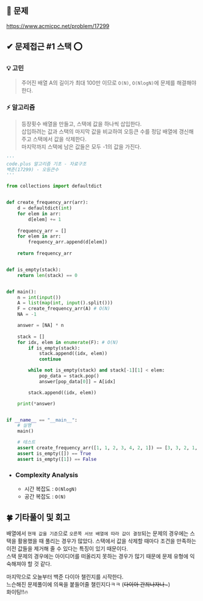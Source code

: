 


## 🎯 문제 
https://www.acmicpc.net/problem/17299



## ✔ 문제접근 #1 스택 ⭕

### 💡 고민   
> 주어진 배열 A의 길이가 최대 100만 이므로 `O(N)`, `O(NlogN)`에 문제를 해결해야 한다.

### ⚡️ 알고리즘
> 등장횟수 배열을 만들고, 스택에 값을 하나씩 삽입한다.  
> 삽입하려는 값과 스택의 마지막 값을 비교하여 오등큰 수를 정답 배열에 갱신해주고 스택에서 값을 삭제한다.  
> 마지막까지 스택에 남은 값들은 모두 -1의 값을 가진다. 

```python
'''
code.plus 알고리즘 기초 - 자료구조
백준(17299) - 오등큰수
'''

from collections import defaultdict


def create_frequency_arr(arr):
    d = defaultdict(int)
    for elem in arr:
        d[elem] += 1
    
    frequency_arr = []
    for elem in arr:
        frequency_arr.append(d[elem])
    
    return frequency_arr


def is_empty(stack):
    return len(stack) == 0


def main():
    n = int(input())
    A = list(map(int, input().split()))
    F = create_frequency_arr(A) # O(N)
    NA = -1

    answer = [NA] * n
    
    stack = []
    for idx, elem in enumerate(F): # O(N)
        if is_empty(stack):
            stack.append((idx, elem))
            continue

        while not is_empty(stack) and stack[-1][1] < elem:
            pop_data = stack.pop()
            answer[pop_data[0]] = A[idx]

        stack.append((idx, elem))

    print(*answer)


if __name__ == "__main__":
    # 실행
    main()

    # 테스트
    assert create_frequency_arr([1, 1, 2, 3, 4, 2, 1]) == [3, 3, 2, 1, 1, 2, 3]
    assert is_empty([]) == True
    assert is_empty([1]) == False
```

- ### Complexity Analysis
    - 시간 복잡도 : `O(NlogN)`
    - 공간 복잡도 : `O(N)`



## 🍀 기타풀이 및 회고
배열에서 `현재 값을 기준`으로 `오른쪽 서브 배열에 따라 값이 결정`되는 문제의 경우에는 스택을 활용했을 때 풀리는 경우가 많았다. 스택에서 값을 삭제할 때마다 조건을 만족하는 이전 값들을 제거해 줄 수 있다는 특징이 있기 때문이다.  
스택 문제의 경우에는 아이디어를 떠올리지 못하는 경우가 많기 때문에 문제 유형에 익숙해져야 할 것 같다.

마지막으로 오늘부터 백준 다이아 챌린지를 시작한다.  
느슨해진 문제풀이에 의욕을 붙들어줄 챌린지다ㅋㅋ (~~다이아 간즤나자나~~~)  
화이팅!!🔥